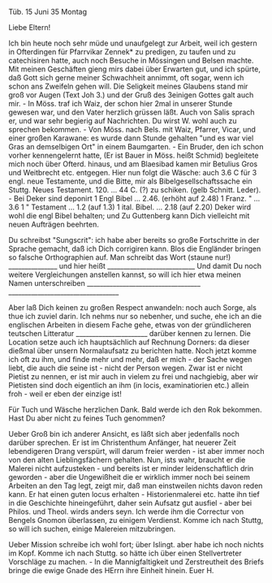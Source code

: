  Tüb. 15 Juni 35 Montag

Liebe Eltern!

Ich bin heute noch sehr müde und unaufgelegt zur Arbeit, weil ich gestern in Ofterdingen für Pfarrvikar Zennek* zu predigen, zu taufen und zu catechisiren hatte, auch noch Besuche in Mössingen und Belsen machte. Mit meinen Geschäften gieng mirs dabei über Erwarten gut, und ich spürte, daß Gott sich gerne meiner Schwachheit annimmt, oft sogar, wenn ich schon ans Zweifeln gehen will. Die Seligkeit meines Glaubens stand mir groß vor Augen (Text Joh 3.) und der Gruß des 3einigen Gottes galt auch mir. - In Möss. traf ich Waiz, der schon hier 2mal in unserer Stunde gewesen war, und den Vater herzlich grüssen läßt. Auch von Salis sprach er, und war sehr begierig auf Nachrichten. Du wirst W. wohl auch zu sprechen bekommen. - Von Möss. nach Bels. mit Waiz, Pfarrer, Vicar, und einer großen Karawane: es wurde dann Stunde gehalten "und es war viel Gras an demselbigen Ort" in einem Baumgarten. - Ein Bruder, den ich schon vorher kennengelernt hatte, (Er ist Bauer in Möss. heißt Schmid) begleitete mich noch über Ofterd. hinaus, und am Blaesibad kamen mir Betulius Gros und Weitbrecht etc. entgegen. 
Hier nun folgt die Wäsche: auch 3.6 C für 3 engl. neue Testamente, und die Bitte, mir als Bibelgesellschaftssache ein Stuttg. Neues Testament. 120. … 44 C. (?) zu schiken. (gelb Schnitt. Leder). - Bei Deker sind deponirt 1 Engl Bibel … 2.46. (erhöht auf 2.48)
 1 Franz. " … 3.6
 1 " Testament … 1.2 (auf 1.3)
 1 ital. Bibel. … 2.18 (auf 2.20)
Deker wird wohl die engl Bibel behalten; und Zu Guttenberg kann Dich vielleicht mit neuen Aufträgen beehrten.

Du schreibst "Sungscrit": ich habe aber bereits so große Fortschritte in der Sprache gemacht, daß ich Dich corrigiren kann. Blos die Engländer bringen so falsche Orthographien auf. Man schreibt das Wort (staune nur!) _______________ und hier heißt ___________________________
Und damit Du noch weitere Vergleichungen anstellen kannst, so will ich hier etwa meinen Namen unterschreiben ___________________________________ __________________________________

Aber laß Dich keinen zu großen Respect anwandeln: noch auch Sorge, als thue ich zuviel darin. Ich nehms nur so nebenher, und suche, ehe ich an die englischen Arbeiten in diesem Fache gehe, etwas von der gründlicheren teutschen Litteratur ______________________ darüber kennen zu lernen. 
Die Location setze auch ich hauptsächlich auf Rechnung Dorners: da dieser dießmal über unsern Normalaufsatz zu berichten hatte. Noch jetzt komme ich oft zu ihm, und finde mehr und mehr, daß er mich - der Sache wegen liebt, die auch die seine ist - nicht der Person wegen. Zwar ist er nicht Pietist zu nennen, er ist mir auch in vielem zu frei und nachgiebig, aber wir Pietisten sind doch eigentlich an ihm (in locis, examinatiorien etc.) allein froh - weil er eben der einzige ist!

Für Tuch und Wäsche herzlichen Dank. Bald werde ich den Rok bekommen. Hast Du aber nicht zu feines Tuch genommen?

Ueber Groß bin ich anderer Ansicht, es läßt sich aber jedenfalls noch darüber sprechen. Er ist im Christenthum Anfänger, hat neuerer Zeit lebendigeren Drang verspürt, will darum freier werden - ist aber immer noch von den alten Lieblingsfächern gehalten. Nun, ists wahr, braucht er die Malerei nicht aufzusteken - und bereits ist er minder leidenschaftlich drin geworden - aber die Ungewißheit die er wirklich immer noch bei seinem Arbeiten an den Tag legt, zeigt mir, daß man einstweilen nichts davon reden kann. Er hat einen guten locus erhalten - Historienmalerei etc. hatte ihn tief in die Geschichte hineingeführt, daher sein Aufsatz gut ausfiel - aber bei Philos. und Theol. wirds anders seyn. Ich werde ihm die Correctur von Bengels Gnomon überlassen, zu einigem Verdienst. Komme ich nach Stuttg, so will ich suchen, einige Malereien mitzubringen.

Ueber Mission schreibe ich wohl fort; über Islingt. aber habe ich noch nichts im Kopf. Komme ich nach Stuttg. so hätte ich über einen Stellvertreter Vorschläge zu machen. - In die Mannigfaltigkeit und Zerstreutheit des Briefs bringe die ewige Gnade des HErrn ihre Einheit hinein.  Euer H.
